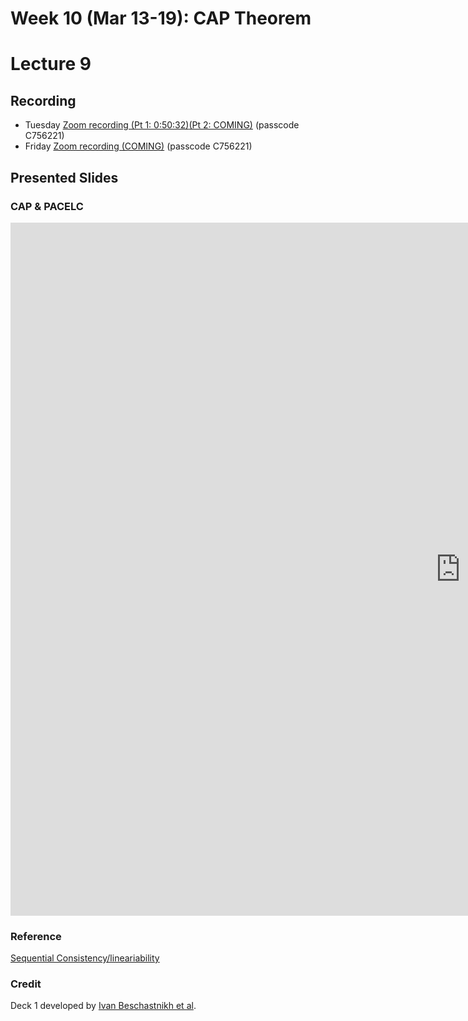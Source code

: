 # Week 10 (Mar 13-19): CAP Theorem
# Lecture 9

## Recording

* Tuesday [Zoom recording (Pt 1: 0:50:32)](https://sfu.zoom.us/rec/share/ZNWpoz7U3GgEPMB9nz1h1C_xVUqQPlIA2AKtjqzpezObaKU0YZGa0YTu3i820G2g.JyQEbFNQOASI3FD7?startTime=1647357841000)[(Pt 2: COMING)]() (passcode C756221)
* Friday [Zoom recording (COMING)]() (passcode C756221)

## Presented Slides  

### CAP & PACELC

<div class="video-container-4by3"><iframe src="https://docs.google.com/presentation/d/e/2PACX-1vR5WGRhLjmt-picZX_7_sRLYP4lrGpNGNs4DGnu3GgiPWZwEq_JEz9ZDizya5xLB4djWawE4M4S-zbR/embed?start=false&loop=false&delayms=3000" frameborder="0" width="1440" height="1109" allowfullscreen="true" mozallowfullscreen="true" webkitallowfullscreen="true"></iframe></iframe></div>

### Reference

[Sequential Consistency/lineariability](https://mwhittaker.github.io/consistency_in_distributed_systems/2_cap.html)

### Credit
Deck 1 developed by [Ivan Beschastnikh et al](https://www.cs.ubc.ca/~bestchai/).
